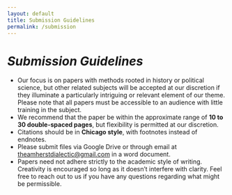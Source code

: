 ```yaml
---
layout: default
title: Submission Guidelines
permalink: /submission
---
```

# _Submission Guidelines_

* Our focus is on papers with methods rooted in history or political science, but other related subjects will be accepted at our discretion if they illuminate a particularly intriguing or relevant element of our theme. Please note that all papers must be accessible to an audience with little training in the subject. 
* We recommend that the paper be within the approximate range of **10 to 30 double-spaced pages**, but flexibility is permitted at our discretion.
* Citations should be in **Chicago style**, with footnotes instead of endnotes.
* Please submit files via Google Drive or through email at theamherstdialectic@gmail.com  in a word document.
* Papers need not adhere strictly to the academic style of writing. Creativity is encouraged so long as it doesn’t interfere with clarity. Feel free to reach out to us if you have any questions regarding what might be permissible. 



